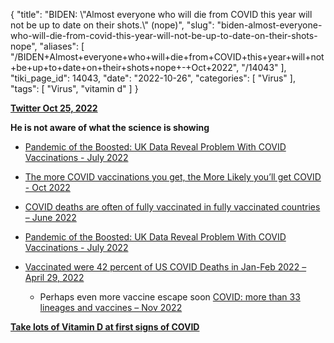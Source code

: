 {
    "title": "BIDEN: \\\"Almost everyone who will die from COVID this year will not be up to date on their shots.\\\" (nope)",
    "slug": "biden-almost-everyone-who-will-die-from-covid-this-year-will-not-be-up-to-date-on-their-shots-nope",
    "aliases": [
        "/BIDEN+Almost+everyone+who+will+die+from+COVID+this+year+will+not+be+up+to+date+on+their+shots+nope+-+Oct+2022",
        "/14043"
    ],
    "tiki_page_id": 14043,
    "date": "2022-10-26",
    "categories": [
        "Virus"
    ],
    "tags": [
        "Virus",
        "vitamin d"
    ]
}


**[Twitter Oct 25, 2022](https://twitter.com/townhallcom/status/1584973149053267973?s=20&t=elXpRNfwPJohjsEkjebgGg&utm_source=substack&utm_medium=email)** 

 **He is not aware of what the science is showing** 

* [Pandemic of the Boosted: UK Data Reveal Problem With COVID Vaccinations - July 2022](/posts/pandemic-of-the-boosted-uk-data-reveal-problem-with-covid-vaccinations)

* [The more COVID vaccinations you get, the More Likely you’ll get COVID - Oct 2022](/posts/the-more-covid-vaccinations-you-get-the-more-likely-youll-get-covid)

* [COVID deaths are often of fully vaccinated in fully vaccinated countries – June 2022](/posts/covid-deaths-are-often-of-fully-vaccinated-in-fully-vaccinated-countries)

* [Pandemic of the Boosted: UK Data Reveal Problem With COVID Vaccinations - July 2022](/posts/pandemic-of-the-boosted-uk-data-reveal-problem-with-covid-vaccinations)

* [Vaccinated were 42 percent of US COVID Deaths in Jan-Feb 2022 – April 29, 2022](/posts/vaccinated-were-42-percent-of-us-covid-deaths-in-jan-feb-2022)

   * Perhaps even more vaccine escape soon [COVID: more than 33 lineages and vaccines – Nov 2022](/posts/covid-more-than-33-lineages-and-vaccines)

 **[Take lots of Vitamin D at first signs of COVID](/posts/take-lots-of-vitamin-d-at-first-signs-of-covid)**